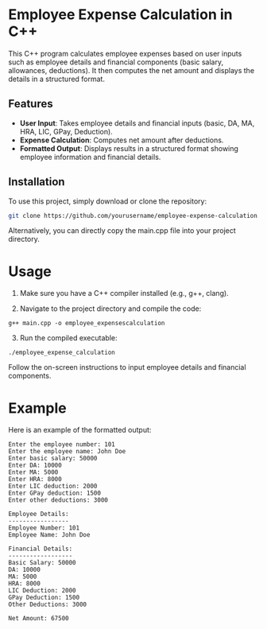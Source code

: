 # Employee Expense Calculation in C++

This C++ program calculates employee expenses based on user inputs such as employee details and financial components (basic salary, allowances, deductions). It then computes the net amount and displays the details in a structured format.

## Features

- **User Input**: Takes employee details and financial inputs (basic, DA, MA, HRA, LIC, GPay, Deduction).
- **Expense Calculation**: Computes net amount after deductions.
- **Formatted Output**: Displays results in a structured format showing employee information and financial details.

## Installation

To use this project, simply download or clone the repository:

```bash
git clone https://github.com/yourusername/employee-expense-calculation.git
```

Alternatively, you can directly copy the main.cpp file into your project directory.

# Usage
1. Make sure you have a C++ compiler installed (e.g., g++, clang).

2. Navigate to the project directory and compile the code:
```
g++ main.cpp -o employee_expensescalculation
```

3. Run the compiled executable:
```
./employee_expense_calculation
```

Follow the on-screen instructions to input employee details and financial components.

# Example
Here is an example of the formatted output:
```
Enter the employee number: 101
Enter the employee name: John Doe
Enter basic salary: 50000
Enter DA: 10000
Enter MA: 5000
Enter HRA: 8000
Enter LIC deduction: 2000
Enter GPay deduction: 1500
Enter other deductions: 3000

Employee Details:
-----------------
Employee Number: 101
Employee Name: John Doe

Financial Details:
------------------
Basic Salary: 50000
DA: 10000
MA: 5000
HRA: 8000
LIC Deduction: 2000
GPay Deduction: 1500
Other Deductions: 3000

Net Amount: 67500











